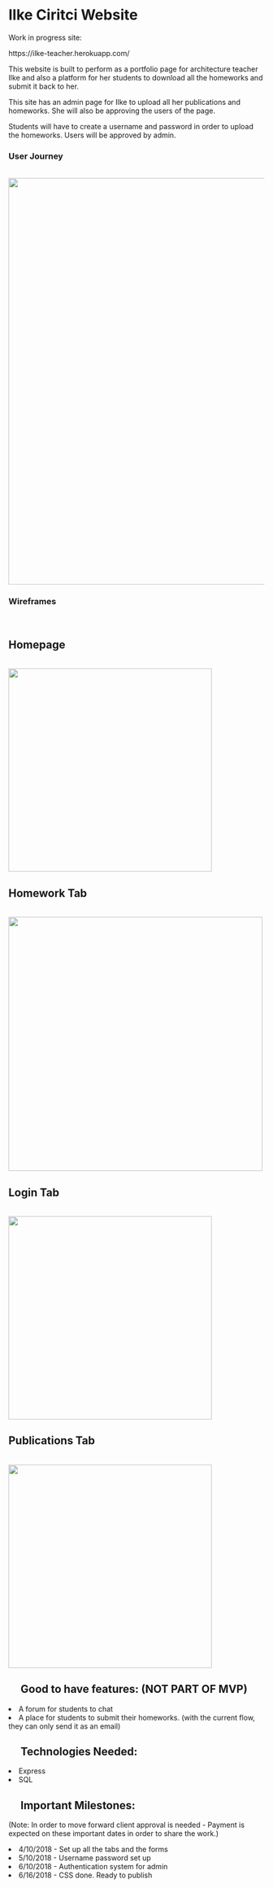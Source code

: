 
<h1>Ilke Ciritci Website</h1>

<p>Work in progress site: </p>
<p>https://ilke-teacher.herokuapp.com/</p>
<p>
This website is built to perform as a portfolio page for architecture teacher Ilke and also a platform for her students to download all the homeworks and submit it back to her. 

This site has an admin page for Ilke to upload all her publications and homeworks. She will also be approving the users of the page. 

Students will have to create a username and password in order to upload the homeworks. Users will be approved by admin. 
</p>
<div>
    <p>  <h3> User Journey </h3><br>
        <img src="../master/wireframes/0userjourney.png" width="800"/>
    </p>

</div>
<div>
    <p> <h3> Wireframes</h3><br>
    <p> <h2> Homepage </h2> <br>
      <img src="../master/wireframes/1Homepage.png" width="400"/>
    </p>
    <p> <h2> Homework Tab</h2> <br>
      <img src="../master/wireframes/2Homework.png" width="500"/>
    </p>
    <p> <h2> Login Tab</h2> <br>
      <img src="../master/wireframes/3Login.png" width="400"/>
    </p>
    <p> <h2> Publications Tab</h2> <br>
      <img src="../master/wireframes/4Publications.png" width="400"/>
    </p>
</div>
<ul><h2>Good to have features: (NOT PART OF MVP)</h2></ul>
<li>A forum for students to chat</li>
<li>A place for students to submit their homeworks. (with the current flow, they can only send it as an email)</li>


<ul><h2> Technologies Needed: </h2></ul>

<li> Express </li>
<li> SQL </li>



<ul><h2> Important Milestones: </h2></ul>
<p>(Note: In order to move forward client approval is needed - Payment is expected on these important dates in order to share the work.)</p>
<li>4/10/2018 - Set up all the tabs and the forms</li>
<li>5/10/2018 - Username password set up</li>
<li>6/10/2018 - Authentication system for admin</li>
<li>6/16/2018 - CSS done. Ready to publish</li>


